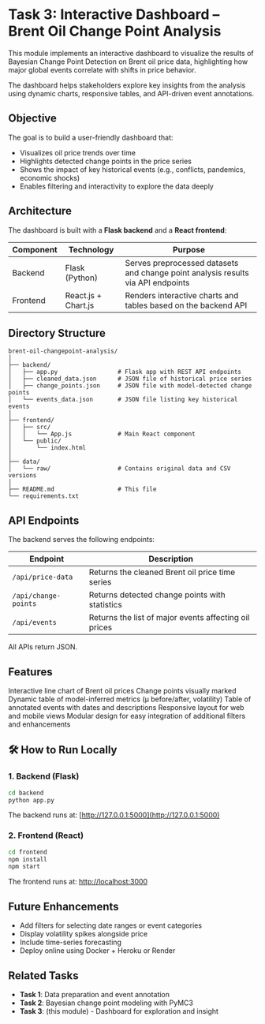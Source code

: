 # Task 3: Interactive Dashboard – Brent Oil Change Point Analysis

This module implements an interactive dashboard to visualize the results of Bayesian Change Point Detection on Brent oil price data, highlighting how major global events correlate with shifts in price behavior.

The dashboard helps stakeholders explore key insights from the analysis using dynamic charts, responsive tables, and API-driven event annotations.


##  Objective

The goal is to build a user-friendly dashboard that:

* Visualizes oil price trends over time
* Highlights detected change points in the price series
* Shows the impact of key historical events (e.g., conflicts, pandemics, economic shocks)
* Enables filtering and interactivity to explore the data deeply


## Architecture

The dashboard is built with a **Flask backend** and a **React frontend**:

| Component | Technology          | Purpose                                                                          |
| --------- | ------------------- | -------------------------------------------------------------------------------- |
| Backend   | Flask (Python)      | Serves preprocessed datasets and change point analysis results via API endpoints |
| Frontend  | React.js + Chart.js | Renders interactive charts and tables based on the backend API                   |


##  Directory Structure

```
brent-oil-changepoint-analysis/
│
├── backend/
│   ├── app.py                 # Flask app with REST API endpoints
│   ├── cleaned_data.json      # JSON file of historical price series
│   ├── change_points.json     # JSON file with model-detected change points
│   └── events_data.json       # JSON file listing key historical events
│
├── frontend/
│   ├── src/
│   │   └── App.js             # Main React component
│   └── public/
│       └── index.html
│
├── data/
│   └── raw/                   # Contains original data and CSV versions
│
├── README.md                  # This file
└── requirements.txt
```


## API Endpoints

The backend serves the following endpoints:

| Endpoint             | Description                                           |
| -------------------- | ----------------------------------------------------- |
| `/api/price-data`    | Returns the cleaned Brent oil price time series       |
| `/api/change-points` | Returns detected change points with statistics        |
| `/api/events`        | Returns the list of major events affecting oil prices |

All APIs return JSON.


##  Features

 Interactive line chart of Brent oil prices
 Change points visually marked
 Dynamic table of model-inferred metrics (μ before/after, volatility)
 Table of annotated events with dates and descriptions
 Responsive layout for web and mobile views
 Modular design for easy integration of additional filters and enhancements



## 🛠️ How to Run Locally

### 1. Backend (Flask)

```bash
cd backend
python app.py
```

The backend runs at: [http://127.0.0.1:5000](http://127.0.0.1:5000)

### 2. Frontend (React)

```bash
cd frontend
npm install
npm start
```

The frontend runs at: [http://localhost:3000](http://localhost:3000)


##  Future Enhancements

* Add filters for selecting date ranges or event categories
* Display volatility spikes alongside price
* Include time-series forecasting
* Deploy online using Docker + Heroku or Render


##  Related Tasks

* **Task 1**: Data preparation and event annotation
* **Task 2**: Bayesian change point modeling with PyMC3
* **Task 3**:  (this module) - Dashboard for exploration and insight

